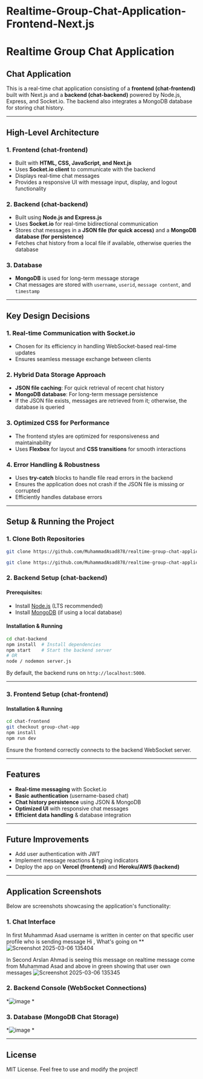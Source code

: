 # Realtime-Group-Chat-Application-Frontend-Next.js
# Realtime Group Chat Application

## Chat Application
This is a real-time chat application consisting of a **frontend (chat-frontend)** built with Next.js and a **backend (chat-backend)** powered by Node.js, Express, and Socket.io. The backend also integrates a MongoDB database for storing chat history.

---
## High-Level Architecture

### **1. Frontend (chat-frontend)**
- Built with **HTML, CSS, JavaScript, and Next.js**
- Uses **Socket.io client** to communicate with the backend
- Displays real-time chat messages
- Provides a responsive UI with message input, display, and logout functionality

### **2. Backend (chat-backend)**
- Built using **Node.js and Express.js**
- Uses **Socket.io** for real-time bidirectional communication
- Stores chat messages in a **JSON file (for quick access)** and a **MongoDB database (for persistence)**
- Fetches chat history from a local file if available, otherwise queries the database

### **3. Database**
- **MongoDB** is used for long-term message storage
- Chat messages are stored with `username`, `userid`, `message content`, and `timestamp`

---
## Key Design Decisions

### **1. Real-time Communication with Socket.io**
- Chosen for its efficiency in handling WebSocket-based real-time updates
- Ensures seamless message exchange between clients

### **2. Hybrid Data Storage Approach**
- **JSON file caching**: For quick retrieval of recent chat history
- **MongoDB database**: For long-term message persistence
- If the JSON file exists, messages are retrieved from it; otherwise, the database is queried

### **3. Optimized CSS for Performance**
- The frontend styles are optimized for responsiveness and maintainability
- Uses **Flexbox** for layout and **CSS transitions** for smooth interactions

### **4. Error Handling & Robustness**
- Uses **try-catch** blocks to handle file read errors in the backend
- Ensures the application does not crash if the JSON file is missing or corrupted
- Efficiently handles database errors

---
## Setup & Running the Project

### **1. Clone Both Repositories**
```sh
git clone https://github.com/MuhammadAsad878/realtime-group-chat-application-frontend.git
```
```sh
git clone https://github.com/MuhammadAsad878/realtime-group-chat-application-backend.git
```

### **2. Backend Setup (chat-backend)**
#### **Prerequisites:**
- Install [Node.js](https://nodejs.org/) (LTS recommended)
- Install [MongoDB](https://www.mongodb.com/try/download/community) (if using a local database)

#### **Installation & Running**
```sh
cd chat-backend
npm install  # Install dependencies
npm start    # Start the backend server
# OR
node / nodemon server.js
```
By default, the backend runs on `http://localhost:5000`.

---
### **3. Frontend Setup (chat-frontend)**
#### **Installation & Running**
```sh
cd chat-frontend
git checkout group-chat-app
npm install
npm run dev
```
Ensure the frontend correctly connects to the backend WebSocket server.

---
## Features
- **Real-time messaging** with Socket.io
- **Basic authentication** (username-based chat)
- **Chat history persistence** using JSON & MongoDB
- **Optimized UI** with responsive chat messages
- **Efficient data handling** & database integration

---
## Future Improvements
- Add user authentication with JWT
- Implement message reactions & typing indicators
- Deploy the app on **Vercel (frontend)** and **Heroku/AWS (backend)**

---
## Application Screenshots
Below are screenshots showcasing the application's functionality:

### **1. Chat Interface**
In first Muhammad Asad username is written in center on that specific user profile who is sending message Hi , What's going on
**![Screenshot 2025-03-06 135404](https://github.com/user-attachments/assets/18d1c899-8bb8-47e5-b421-70f64edb1eeb)

In Second Arslan Ahmad is seeing this message on realtime message come from Muhammad Asad and above in green showing that user own messages 
![Screenshot 2025-03-06 135345](https://github.com/user-attachments/assets/0a81fa1a-0c14-4b72-bbb4-7e57d4616906)

### **2. Backend Console (WebSocket Connections)**
*![image](https://github.com/user-attachments/assets/519b7609-e77a-4082-80ea-320b70a028a5)
*

### **3. Database (MongoDB Chat Storage)**
*![image](https://github.com/user-attachments/assets/20ca2988-af61-4f69-80cc-22d07df66d93)
*

---
## License
MIT License. Feel free to use and modify the project!


